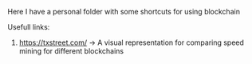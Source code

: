 Here I have a personal folder with some shortcuts for using blockchain

Usefull links:
1. https://txstreet.com/ -> A visual representation for comparing speed mining for different blockchains
